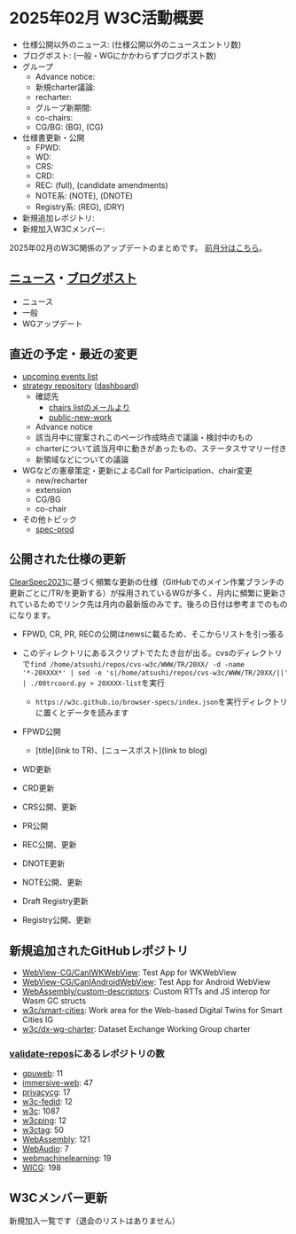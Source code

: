 # 2025年02月 W3C活動概要

- 仕様公開以外のニュース: (仕様公開以外のニュースエントリ数)
- ブログポスト: (一般・WGにかかわらずブログポスト数)
- グループ
  - Advance notice: 
  - 新規charter議論: 
  - recharter: 
  - グループ新期間: 
  - co-chairs: 
  - CG/BG:  (BG), (CG)
- 仕様書更新・公開
  - FPWD: 
  - WD: 
  - CRS: 
  - CRD: 
  - REC: (full), (candidate amendments)
  - NOTE系: (NOTE), (DNOTE)
  - Registry系: (REG), (DRY)
- 新規追加レポジトリ: 
- 新規加入W3Cメンバー: 

2025年02月のW3C関係のアップデートのまとめです。
[前月分はこちら](202502.md)。

## [ニュース](https://www.w3.org/news/)・[ブログポスト](https://www.w3.org/blog/)

* ニュース
* 一般
* WGアップデート

## 直近の予定・最近の変更

* [upcoming events list](https://www.w3.org/participate/eventscal.html)
* [strategy repository](https://github.com/w3c/strategy/issues) ([dashboard](https://www.w3.org/2024/03/charters-in-dev.html))
  * 確認先
    * [chairs listのメールより](https://lists.w3.org/Archives/Member/chairs/)
    * [public-new-work](https://lists.w3.org/Archives/Public/public-new-work/)
  * Advance notice
  * 該当月中に提案されこのページ作成時点で議論・検討中のもの
  * charterについて該当月中に動きがあったもの、ステータスサマリー付き
  * 新領域などについての議論
* WGなどの憲章策定・更新によるCall for Participation、chair変更
  * new/recharter
  * extension
  * CG/BG
  * co-chair
* その他トピック
  * [spec-prod](https://lists.w3.org/Archives/Public/spec-prod/)

## 公開された仕様の更新

[ClearSpec2021](https://github.com/w3c/tr-pages/blob/main/clearspec2021.md)に基づく頻繁な更新の仕様（GitHubでのメイン作業ブランチの更新ごとに/TR/を更新する）が採用されているWGが多く、月内に頻繁に更新されているためでリンク先は月内の最新版のみです。後ろの日付は参考までのものになります。

* FPWD, CR, PR, RECの公開はnewsに載るため、そこからリストを引っ張る
* このディレクトリにあるスクリプトでたたき台が出る。cvsのディレクトリで`find /home/atsushi/repos/cvs-w3c/WWW/TR/20XX/ -d -name '*-20XXXX*' | sed -e 's|/home/atsushi/repos/cvs-w3c/WWW/TR/20XX/||' | ./00trcoord.py > 20XXXX-list`を実行
  * `https://w3c.github.io/browser-specs/index.json`を実行ディレクトリに置くとデータを読みます

* FPWD公開
  * [title](link to TR)、[ニュースポスト](link to blog)
* WD更新
* CRD更新
* CRS公開、更新
* PR公開
* REC公開、更新
* DNOTE更新
* NOTE公開、更新
* Draft Registry更新
* Registry公開、更新

## 新規追加されたGitHubレポジトリ

* [WebView-CG/CanIWKWebView](https://github.com/WebView-CG/CanIWKWebView): Test App for WKWebView
* [WebView-CG/CanIAndroidWebView](https://github.com/WebView-CG/CanIAndroidWebView): Test App for Android WebView
* [WebAssembly/custom-descriptors](https://github.com/WebAssembly/custom-descriptors): Custom RTTs and JS interop for Wasm GC structs
* [w3c/smart-cities](https://github.com/w3c/smart-cities): Work area for the Web-based Digital Twins for Smart Cities IG
* [w3c/dx-wg-charter](https://github.com/w3c/dx-wg-charter): Dataset Exchange Working Group charter

### [validate-repos](https://w3c.github.io/validate-repos/)にあるレポジトリの数

* [gpuweb](https://github.com/gpuweb): 11
* [immersive-web](https://github.com/immersive-web): 47
* [privacycg](https://github.com/privacycg): 17
* [w3c-fedid](https://github.com/w3c-fedid): 12
* [w3c](https://github.com/w3c): 1087
* [w3cping](https://github.com/w3cping): 12
* [w3ctag](https://github.com/w3ctag): 50
* [WebAssembly](https://github.com/WebAssembly): 121
* [WebAudio](https://github.com/WebAudio): 7
* [webmachinelearning](https://github.com/webmachinelearning): 19
* [WICG](https://github.com/WICG): 198

## W3Cメンバー更新

新規加入一覧です（退会のリストはありません）
